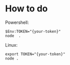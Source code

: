 # How to do 
Powershell:

    $Env:TOKEN="{your-token}"
    node  .

Linux:

    export TOKEN="{your-token}"
    node .


